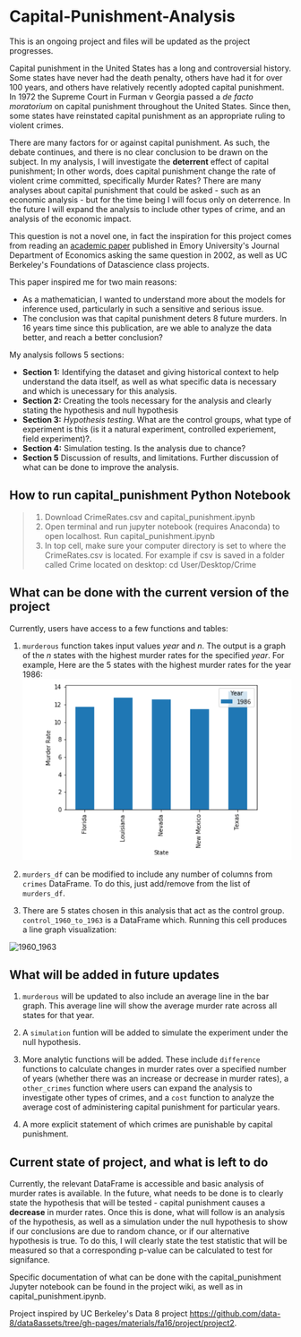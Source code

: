 # Capital-Punishment-Analysis

This is an ongoing project and files will be updated as the project progresses. 

Capital punishment in the United States has a long and controversial history. Some states have never had the death penalty, others have had it for over 100 years, and others have relatively recently adopted capital punishment. In 1972 the Supreme Court in Furman v Georgia passed a _de facto moratorium_ on capital punishment throughout the United States. Since then, some states have reinstated capital punishment as an appropriate ruling to violent crimes. 

There are many factors for or against capital punishment. As such, the debate continues, and there is no clear conclusion to be drawn on the subject. In my analysis, I will investigate the **deterrent** effect of capital punishment; In other words, does capital punishment change the rate of violent crime committed, specifically Murder Rates? There are many analyses about capital punishment that could be asked - such as an economic analysis - but for the time being I will focus only on deterrence. In the future I will expand the analysis to include other types of crime, and an analysis of the economic impact.  

This question is not a novel one, in fact the inspiration for this project comes from reading an [academic paper](https://cjlf.org/deathpenalty/DezRubShepDeterFinal.pdf) published in Emory University's Journal Department of Economics asking the same question in 2002, as well as UC Berkeley's Foundations of Datascience class projects. 

This paper inspired me for two main reasons:

 * As a mathematician, I wanted to understand more about the models for inference used, particularly in such a sensitive and serious issue. 
 * The conclusion was that capital punishment deters 8 future murders. In 16 years time since this publication, are we able to analyze the data better, and reach a better conclusion?
 
 
 My analysis follows 5 sections:
 
 * **Section 1:** Identifying the dataset and giving historical context to help understand the data itself, as well as what specific data is necessary and which is unecessary for this analysis. 
 * **Section 2:** Creating the tools necessary for the analysis and clearly stating the hypothesis and null hypothesis 
 * **Section 3:** *Hypothesis testing*. What are the control groups, what type of experiment is this (is it a natural experiment, controlled experiement, field experiment)?. 
 * **Section 4:** Simulation testing. Is the analysis due to chance?
 * **Section 5** Discussion of results, and limitations. Further discussion of what can be done to improve the analysis. 
 
  ## How to run capital_punishment Python Notebook 
 
 > 1) Download CrimeRates.csv and capital_punishment.ipynb
 > 2) Open terminal and run jupyter notebook (requires Anaconda) to open localhost. Run capital_punishment.ipynb
 > 3) In top cell, make sure your computer directory is set to where the CrimeRates.csv is located. For example if csv is saved in a folder called Crime located on desktop: cd User/Desktop/Crime 
 
 ## What can be done with the current version of the project
 
 Currently, users have access to a few functions and tables:
 
1) `murderous` function takes input values _year_ and _n_. The output is a graph of the _n_ states with the highest murder rates for the specified _year_. For example, Here are the 5 states with the highest murder rates for the year 1986: 
![5 states with the highest murder rates for the year 1986](murderous1986.png)

2) `murders_df` can be modified to include any number of columns from `crimes` DataFrame. To do this, just add/remove from the list of `murders_df`. 

3) There are 5 states chosen in this analysis that act as the control group. `control_1960_to_1963` is a DataFrame which. Running this cell produces a line graph visualization: 
<img width="432" alt="1960_1963" src="https://user-images.githubusercontent.com/46054540/50400412-59a59700-073b-11e9-9f1b-9bdf6b16f78b.PNG">


## What will be added in future updates

1) `murderous` will be updated to also include an average line in the bar graph. This average line will show the average murder rate across all states for that year.

2) A `simulation` funtion will be added to simulate the experiment under the null hypothesis.

3) More analytic functions will be added. These include `difference` functions to calculate changes in murder rates over a specified number of years (whether there was an increase or decrease in murder rates), a `other_crimes` function where users can expand the analysis to investigate other types of crimes, and a `cost` function to analyze the average cost of administering capital punishment for particular years.


4) A more explicit statement of which crimes are punishable by capital punishment. 

## Current state of project, and what is left to do 

Currently, the relevant DataFrame is accessible and basic analysis of murder rates is available. In the future, what needs to be done is to clearly state the hypothesis that will be tested - capital punishment causes a **decrease** in murder rates. Once this is done, what will follow is an analysis of the hypothesis, as well as a simulation under the null hypothesis to show if our conclusions are due to random chance, or if our alternative hypothesis is true. To do this, I will clearly state the test statistic that will be measured so that a corresponding p-value can be calculated to test for signifance. 


 
 
 
Specific documentation of what can be done with the capital_punishment Jupyter notebook can be found in the project wiki, as well as in capital_punishment.ipynb. 
 
 


 

Project inspired by UC Berkeley's Data 8 project https://github.com/data-8/data8assets/tree/gh-pages/materials/fa16/project/project2. 
